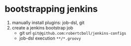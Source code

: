 # bootstrapping jenkins

1. manually install plugins: job-dsl, git
2. create a jenkins bootstrap job
	* git url `git@github.com:robertcboll/jenkins-configs`
	* job-dsl execution `**/*.groovy`